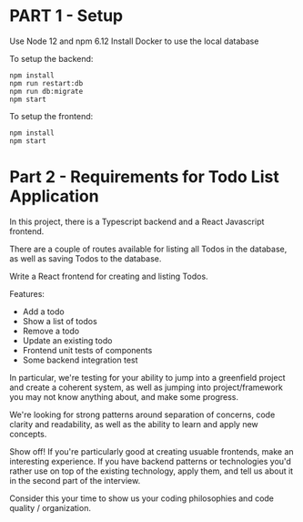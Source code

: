 
# PART 1 - Setup

Use Node 12 and npm 6.12
Install Docker to use the local database

To setup the backend:

```
npm install
npm run restart:db
npm run db:migrate
npm start
```

To setup the frontend:

```
npm install
npm start
```

# Part 2 - Requirements for Todo List Application

In this project, there is a Typescript backend and a React Javascript frontend.

There are a couple of routes available for listing all Todos in the database, as well as saving Todos to the database.

Write a React frontend for creating and listing Todos.

Features:
- Add a todo
- Show a list of todos
- Remove a todo
- Update an existing todo
- Frontend unit tests of components
- Some backend integration test

In particular, we're testing for your ability to jump into a greenfield project and create a coherent system, as well as
jumping into project/framework you may not know anything about, and make some progress.

We're looking for strong patterns around separation of concerns, code clarity and readability, as well as the ability to learn and apply new concepts.

Show off! 
If you're particularly good at creating usuable frontends, make an interesting experience.
If you have backend patterns or technologies you'd rather use on top of the existing technology, apply them, and tell us about it in the second part of the interview.

Consider this your time to show us your coding philosophies and code quality / organization.
